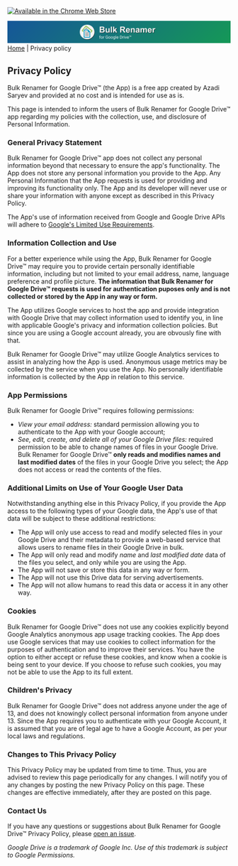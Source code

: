 [![Available in the Chrome Web Store](https://developer.chrome.com/webstore/images/ChromeWebStore_BadgeWBorder_v2_206x58.png)](https://chrome.google.com/webstore/detail/bulk-renamer-for-google-d/peboiggabkeljjdnbelmhbpnmonomngo)

![Bulk Renamer for Google Drive™](static/bulkrenamer-webpage-banner-01.png)
[Home](./index.html) | Privacy policy

## Privacy Policy

Bulk Renamer for Google Drive™ (the App) is a free app created by Azadi Saryev and provided at no cost and is intended for use as is.

This page is intended to inform the users of Bulk Renamer for Google Drive™ app regarding my policies with the collection, use, and disclosure of Personal Information.

### General Privacy Statement

Bulk Renamer for Google Drive™ app does not collect any personal information beyond that necessary to ensure the app's functionality. The App does not store any personal information you provide to the App. Any Personal Information that the App requests is used for providing and improving its functionality only. The App and its developer will never use or share your information with anyone except as described in this Privacy Policy.

The App's use of information received from Google and Google Drive APIs will adhere to [Google's Limited Use Requirements](https://developers.google.com/terms/api-services-user-data-policy#additional-requirements-for-specific-api-scopes).

### Information Collection and Use

For a better experience while using the App, Bulk Renamer for Google Drive™ may require you to provide certain personally identifiable information, including but not limited to your email address, name, language preference and profile picture. **The information that Bulk Renamer for Google Drive™ requests is used for authentication puposes only and is not collected or stored by the App in any way or form.**

The App utilizes Google services to host the app and provide integration with Google Drive that may collect information used to identify you, in line with applicable Google's privacy and information collection policies. But since you are using a Google account already, you are obvously fine with that.

Bulk Renamer for Google Drive™ may utilize Google Analytics services to assist in analyzing how the App is used. Anonymous usage metrics may be collected by the service when you use the App. No personally identifiable information is collected by the App in relation to this service.

### App Permissions

Bulk Renamer for Google Drive™ requires following permissions:
- _View your email address:_ standard permission allowing you to authenticate to the App with your Google account;
- _See, edit, create, and delete all of your Google Drive files:_ required permission to be able to change names of files in your Google Drive. Bulk Renamer for Google Drive™ **only reads and modifies names and last modified dates** of the files in your Google Drive you select; the App does not access or read the contents of the files.

### Additional Limits on Use of Your Google User Data

Notwithstanding anything else in this Privacy Policy, if you provide the App access to the following types of your Google data, the App's use of that data will be subject to these additional restrictions:
- The App will only use access to read and modify selected files in your Google Drive and their metadata to provide a web-based service that allows users to rename files in their Google Drive in bulk. 
- The App will only read and modify _name_ and _last modified date_ data of the files you select, and only while you are using the App.
- The App will not save or store this data in any way or form.
- The App will not use this Drive data for serving advertisements.
- The App will not allow humans to read this data or access it in any other way.

### Cookies

Bulk Renamer for Google Drive™ does not use any cookies explicitly beyond Google Analytics anonymous app usage tracking cookies. The App does use Google services that may use cookies to collect information for the purposes of authentication and to improve their services. You have the option to either accept or refuse these cookies, and know when a cookie is being sent to your device. If you choose to refuse such cookies, you may not be able to use the App to its full extent.

### Children's Privacy

Bulk Renamer for Google Drive™ does not address anyone under the age of 13, and does not knowingly collect personal information from anyone under 13. Since the App requires you to authenticate with your Google Account, it is assumed that you are of legal age to have a Google Account, as per your local laws and regulations. 

### Changes to This Privacy Policy

This Privacy Policy may be updated from time to time. Thus, you are advised to review this page periodically for any changes. I will notify you of any changes by posting the new Privacy Policy on this page. These changes are effective immediately, after they are posted on this page.

### Contact Us

If you have any questions or suggestions about Bulk Renamer for Google Drive™ Privacy Policy, please [open an issue](https://github.com/azadisaryev/BulkRenamerForGoogleDrive/labels/privacy).


_Google Drive is a trademark of Google Inc. Use of this trademark is subject to Google Permissions._
